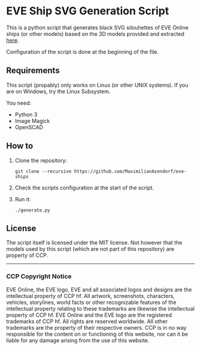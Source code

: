 # EVE Ship SVG Generation Script

This is a python script that generates black SVG silouhettes of EVE Online ships (or other models) based on the 3D models provided and extracted [here](https://github.com/Kyle-Cerniglia/EvE-3D-Printing).

Configuration of the script is done at the beginning of the file.

## Requirements

This script (propably) only works on Linux (or other UNIX systems). If you are on Windows, try the Linux Subsystem.

You need:

* Python 3
* Image Magick
* OpenSCAD

## How to

1. Clone the repository: 
   ```
   git clone --recursive https://github.com/MaximilianAzendorf/eve-ships
   ```

2. Check the scripts configuration at the start of the script.
3. Run it:
   ```
   ./generate.py
   ```

## License

The script itself is licensed under the MIT license. Not however that the models used by this script (which are not part of this repository) are property of CCP.

---
### CCP Copyright Notice

EVE Online, the EVE logo, EVE and all associated logos and designs are the intellectual property of CCP hf. All artwork, screenshots, characters, vehicles, storylines, world facts or other recognizable features of the intellectual property relating to these trademarks are likewise the intellectual property of CCP hf. EVE Online and the EVE logo are the registered trademarks of CCP hf. All rights are reserved worldwide. All other trademarks are the property of their respective owners. CCP is in no way responsible for the content on or functioning of this website, nor can it be liable for any damage arising from the use of this website.
